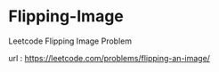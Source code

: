 # Flipping-Image
Leetcode Flipping Image Problem

url : https://leetcode.com/problems/flipping-an-image/

